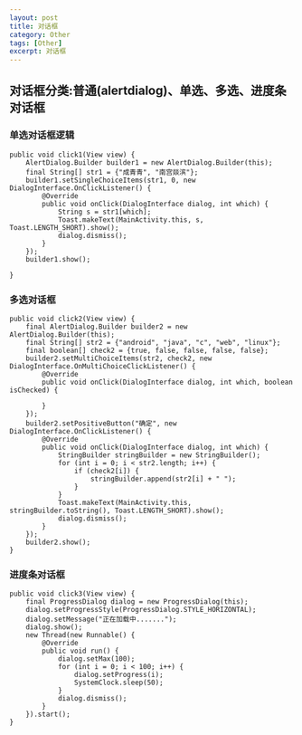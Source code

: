 ```yaml
---
layout: post
title: 对话框
category: Other
tags: [Other]
excerpt: 对话框
---
```


## 对话框分类:普通(alertdialog)、单选、多选、进度条对话框  ##


### 单选对话框逻辑 ###

        
    public void click1(View view) {
        AlertDialog.Builder builder1 = new AlertDialog.Builder(this);
        final String[] str1 = {"成青青", "南宫燚滨"};
        builder1.setSingleChoiceItems(str1, 0, new DialogInterface.OnClickListener() {
            @Override
            public void onClick(DialogInterface dialog, int which) {
                String s = str1[which];
                Toast.makeText(MainActivity.this, s, Toast.LENGTH_SHORT).show();
                dialog.dismiss();
            }
        });
        builder1.show();

    }

### 多选对话框 ###

    
        
    
    public void click2(View view) {
        final AlertDialog.Builder builder2 = new AlertDialog.Builder(this);
        final String[] str2 = {"android", "java", "c", "web", "linux"};
        final boolean[] check2 = {true, false, false, false, false};
        builder2.setMultiChoiceItems(str2, check2, new DialogInterface.OnMultiChoiceClickListener() {
            @Override
            public void onClick(DialogInterface dialog, int which, boolean isChecked) {

            }
        });
        builder2.setPositiveButton("确定", new DialogInterface.OnClickListener() {
            @Override
            public void onClick(DialogInterface dialog, int which) {
                StringBuilder stringBuilder = new StringBuilder();
                for (int i = 0; i < str2.length; i++) {
                    if (check2[i]) {
                        stringBuilder.append(str2[i] + " ");
                    }
                }
                Toast.makeText(MainActivity.this, stringBuilder.toString(), Toast.LENGTH_SHORT).show();
                dialog.dismiss();
            }
        });
        builder2.show();
    }




### 进度条对话框 ###

    
    public void click3(View view) {
        final ProgressDialog dialog = new ProgressDialog(this);
        dialog.setProgressStyle(ProgressDialog.STYLE_HORIZONTAL);
        dialog.setMessage("正在加载中.......");
        dialog.show();
        new Thread(new Runnable() {
            @Override
            public void run() {
                dialog.setMax(100);
                for (int i = 0; i < 100; i++) {
                    dialog.setProgress(i);
                    SystemClock.sleep(50);
                }
                dialog.dismiss();
            }
        }).start();
    }




